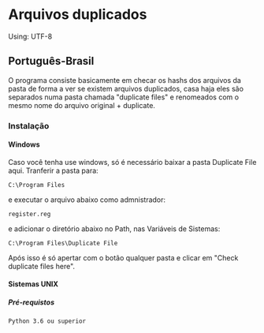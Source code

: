 # Arquivos duplicados
Using: UTF-8

## Português-Brasil

O programa consiste basicamente em checar os hashs dos arquivos da pasta de forma a ver se existem arquivos duplicados, casa haja eles são separados numa pasta chamada "duplicate files" e renomeados com o mesmo nome do arquivo original + duplicate.


### Instalação

#### Windows
Caso você tenha use windows, só é necessário baixar a pasta Duplicate File aqui.
Tranferir a pasta para:
```
C:\Program Files
```
e executar o arquivo abaixo como admnistrador:
```
register.reg
```
e adicionar o diretório abaixo no Path, nas Variáveis de Sistemas:
```
C:\Program Files\Duplicate File
```
Após isso é só apertar com o botão qualquer pasta e clicar em "Check duplicate files here".

#### Sistemas UNIX

##### Pré-requistos

```
Python 3.6 ou superior
```
